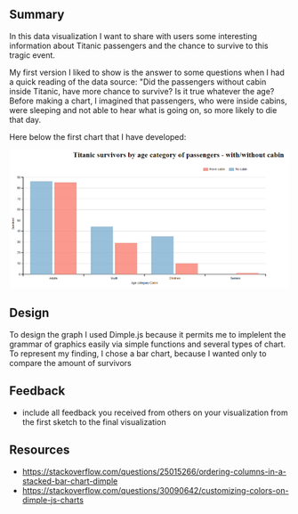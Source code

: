 ## Summary 

In this data visualization I want to share with users some interesting information about Titanic passengers and the chance to survive to this tragic event.

My first version I liked to show is the answer to some questions when I had a quick reading of the data source: "Did the passengers without cabin inside Titanic, have more chance to survive? Is it true whatever the age? Before making a chart, I imagined that passengers, who were inside cabins, were sleeping and not able to hear what is going on, so more likely to die that day. 

 Here below the first chart that I have developed:

![alt text](https://github.com/SouhailMok/DataVisualzation/blob/master/images/version1.png)

## Design

To design the graph I used Dimple.js because it permits me to implelent the grammar of graphics easily via simple functions and several types of chart. To represent my finding, I chose a bar chart, because I wanted only to compare the amount of survivors 

## Feedback 
- include all feedback you received from others on your visualization from the first sketch to the final visualization
## Resources
- https://stackoverflow.com/questions/25015266/ordering-columns-in-a-stacked-bar-chart-dimple
- https://stackoverflow.com/questions/30090642/customizing-colors-on-dimple-js-charts

